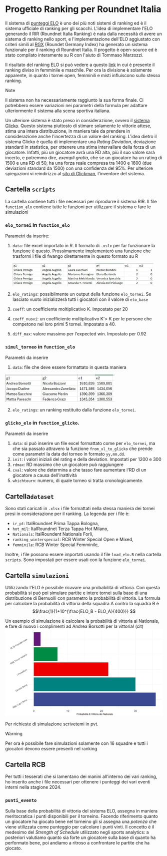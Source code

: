 # Progetto Ranking per Roundnet Italia

Il sistema di [punteggi ELO](https://it.m.wikipedia.org/wiki/Elo_(scacchi)) è uno dei più noti sistemi di ranking ed è il sistema ufficiale di ranking per gli scacchi.
L'idea di implementare l'ELO generando il RIR (Roundnet Italia Ranking) è nata dalla necessità di avere un sistema di ranking nello sport, e l'implementazione dell'ELO aggiustato con criteri simili al [RGX](https://playerzone.roundnetgermany.de/ranking/rg-index/) (Roundet Germany Index) ha generato un sistema funzionale per il ranking di Roundnet Italia.
Il progetto è open-source ed è stato compilato interamente su R con l'aiuto di Tommaso Marzozzi.

Il risultato del ranking ELO si può vedere a questo [link](https://docs.google.com/spreadsheets/d/13FbtZEBHiLP55SYc5CCueYtzcvP2WgjJUsmjRe2vlCk/edit?usp=sharing) in cui è presente il ranking diviso in femminile e maschile. 
Per ora la divisione è solamente apparente, in quanto i tornei open, femminili e misti influiscono sullo stesso ranking.

>[!NOTE]  
>Il sistema non ha necessariamente raggiunto la sua forma finale. Ci potrebbero essere variazioni nei parametri della formula per adattare ulteriormente il sistema alla scena sportiva italiana.

Un ulteriore sistema è stato preso in considerazione, ovvero il [sistema Glicko](https://en.wikipedia.org/wiki/Glicko_rating_system). Questo sistema piuttosto di stimare solamente le vittorie attese, stima una intera distribuzione, in maniera tale da prendere in considerazione anche l'incertezza di un valore del ranking. 
L'idea dietro il sistema Glicko è quella di implementare una *Rating Deviation*, deviazione standard in statistica, per ottenere una stima intervallare della forza di un giocatore. 
Infatti, più un giocatore avrà una RD alta, più il suo valore sarà incerto, e potremmo dire, *exempli gratia*, che se un giocatore ha un rating di 1500 e una RD di 50, ha una forza reale compresa tra 1400 e 1600 (due deviazioni standard da 1500) con una confidenza del 95%. Per ulteriore spiegazioni vi reindirizzo al [sito di Glickman](http://www.glicko.net/glicko/glicko.pdf), l'inventore del sistema.

## Cartella `scripts` 
La cartella contiene tutti i file necessari per riprodurre il sistema RIR. 
Il file `function_elo` contiene tutte le funzioni per utilizzare il sistema e fare le simulazioni

### `elo_tornei` in `function_elo`
Parametri da inserire:  
1. `data`: file excel importato in R. Il formato di `.xslx` per far funzionare la funzione è questo. Prossimamente implementerò una funzione che trasformi i file di fwango direttamente in questo formato su R

    <img src="https://github.com/FedericoGrazi/elo_roundent_italia/blob/main/datasets/esempio dataset input.jpg?raw=true" alt="plot" width="450"/>
2. `elo_ratings`: possibilmente un output della funzione `elo_tornei`. Se lasciato vuoto inizializzerà tutti i giocatori con il valore di `elo_base`
3. `coeff`: un coefficiente moltiplicativo K. Impostato per 20
4. `coeff_nuovi`: un coefficiente moltiplicativo K'> K per le persone che competono nei loro primi 5 tornei. Impostato a 40.
5. `diff_max`: valore massimo per l'expected win. Impostato per 0.92
   

### `simul_torneo` in `function_elo`
Parametri da inserire
1. `data`: file che deve essere formattato in questa maniera

<img src="https://github.com/FedericoGrazi/elo_roundent_italia/blob/main/simulazioni/input simmul.jpg?raw=true" alt="plot" width="350"/>

2. `elo_ratings`: un ranking restituito dalla funzione `elo_tornei`.

### `glicko_elo` in `function_glicko`.
Parametri da inserire
1. `data`: si può inserire un file excel formattato come per `elo_tornei`, ma che sia passato attravero la funzione `from_xl_to_glicko` che prende come parametri la data del torneo in formato `yy,mm,dd`.
2. `init`: i valori iniziali del rating e della deviation. Impostati per 1200 e 300
3. `rdmax`: RD massimo che un giocatore può raggiungere
4. `cval`: valore che determina a che tasso fare aumentare l'RD di un giocatore a causa dell'inattività
5. `whichtourn`: numero, di quale torneo si tratta cronologicamente.
   
## Cartella`dataset`
Sono stati caricati in `.xlsx` i file formattati nella stessa maniera dei tornei presi in considerazione per il ranking.
La legenda per i file è:
  
  - `ir_pt`: ItalRoundnet Prima Tappa Bologna,
  - `hot_mil`: ItalRoundnet Terza Tappa Hot Milano,
  - `Nationals`: ItalRoundent Nationals Forlì,
  - `ranking_winterspecial`: RCB Winter Special Open e Mixed,
  - `femminile`: RCB Winter Special Femminile,

Inoltre, i file possono essere importati usando il file `load_elo.R` nella cartella `scripts`. Sono impostati per essere usati con la funzione `elo_tornei`.

## Cartella `simulazioni`
Utilizzando l'ELO è possibile ricavare una probabilità di vittoria. Con questa probabilità si può poi simulare partite e intere tornei sulla base di una distribuzione di Bernuolli con parametro la probabilità di vittoria. 
La formula per calcolare la probabilità di vittoria della squadra A contro la squadra B è
$$\frac{1}{1+10^{\frac{ELO_B - ELO_A}{400}}} $$

Un esempio di simulazione è calcolare la probabilità di vittoria ai Nationals, e fare di nuovo i complimenti ad Andrea Borsotti per la vittoria! (cit)
<img src="https://github.com/FedericoGrazi/elo_roundent_italia/blob/main/simulazioni/esempio_simulazione_nationals.jpg?raw=true" alt="plot" width="650"/>

Per richieste di simulazione scrivetemi in pvt.

>[!WARNING]  
>Per ora è possibile fare simulazioni solamente con 16 squadre e tutti i giocatori devono essere presenti nel ranking


## Cartella RCB
Per tutti i tesserati che si lamentano dei manini all'interno dei vari ranking, ho inserito anche i file necessari per ottenere i punteggi dei vari eventi interni nella stagione 2024.

### `punti_evento`
Sulla base della probabilità di vittoria del sistema ELO, assegna in maniera meritocratica i punti disponibili per il torneino. 
Facendo riferimento quanto un giocatore ha giocato bene nel torneino gli si assegna una *potenza* che viene utilizzata come punteggio per calcolare i punti vinti.
Il concetto è il medesimo del *Strength of Schedule* utilizzato negli sports analytics: a posteriori valutiamo quanto sia forte un giocatore sulla base di quanto ha performato bene, poi andiamo a ritroso a confrontare le partite che ha giocato.
